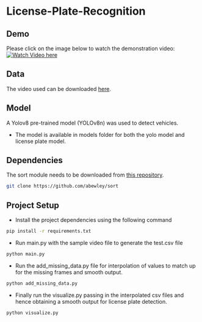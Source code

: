 # License-Plate-Recognition
## Demo
Please click on the image below to watch the demonstration video:
[![Watch Video here](https://github.com/user-attachments/assets/eb22af64-b79a-472b-9a1c-6f1c99af03c8)](https://drive.google.com/file/d/1_6m-6Rubs2BMixEhzdayYr-sOmlbxoSg/view?usp=sharing)


## Data

The video used can be downloaded [here](https://drive.google.com/file/d/1JbwLyqpFCXmftaJY1oap8Sa6KfjoWJta/view?usp=sharing).

## Model

A Yolov8 pre-trained model (YOLOv8n) was used to detect vehicles.

- The model is available in models folder for both the yolo model and license plate model.

## Dependencies

The sort module needs to be downloaded from [this repository](https://github.com/abewley/sort).

```bash
git clone https://github.com/abewley/sort
```

## Project Setup
* Install the project dependencies using the following command 
```bash
pip install -r requirements.txt
```
* Run main.py with the sample video file to generate the test.csv file 
``` python
python main.py
```
* Run the add_missing_data.py file for interpolation of values to match up for the missing frames and smooth output.
```python
python add_missing_data.py
```

* Finally run the visualize.py passing in the interpolated csv files and hence obtaining a smooth output for license plate detection.
```python
python visualize.py
```
